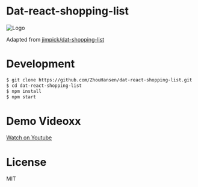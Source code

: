 # Dat-react-shopping-list

![Logo](https://dat-shopping-list.glitch.me/img/dat-shopping-list-96.png)

Adapted from [jimpick/dat-shopping-list](https://github.com/jimpick/dat-shopping-list)

# Development

```bash
$ git clone https://github.com/ZhouHansen/dat-react-shopping-list.git
$ cd dat-react-shopping-list
$ npm install
$ npm start
```

# Demo Videoxx

[Watch on Youtube](https://www.youtube.com/watch?v=e48GsHj-nVk)

# License

MIT
